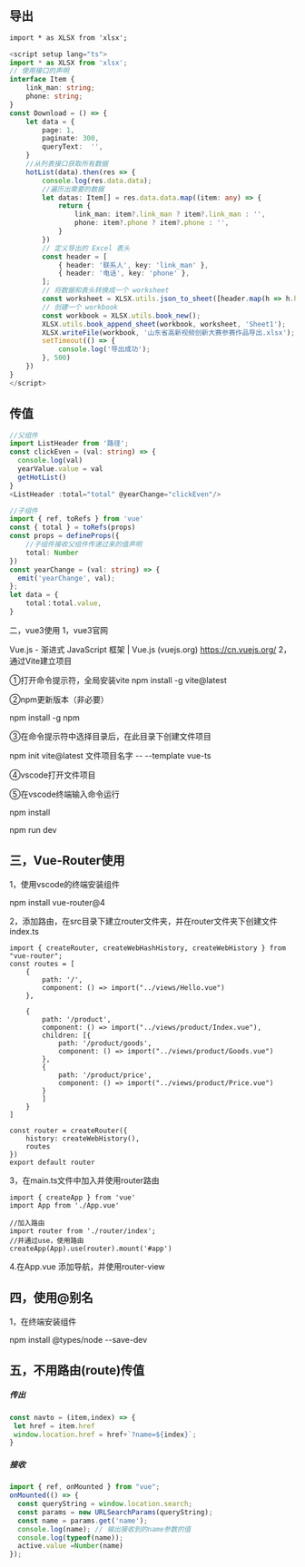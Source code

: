 ## 导出

```cmd
import * as XLSX from 'xlsx';
```

```typescript
<script setup lang="ts">
import * as XLSX from 'xlsx';
// 使用接口的声明
interface Item {
    link_man: string;
    phone: string;
}
const Download = () => {
    let data = {
        page: 1,
        paginate: 300,
        queryText:  '',
    }
    //从列表接口获取所有数据
    hotList(data).then(res => {
        console.log(res.data.data);
        //遍历出需要的数据
        let datas: Item[] = res.data.data.map((item: any) => {
            return {
                link_man: item?.link_man ? item?.link_man : '',
                phone: item?.phone ? item?.phone : '',
            }
        })
        // 定义导出的 Excel 表头  
        const header = [
            { header: '联系人', key: 'link_man' },
            { header: '电话', key: 'phone' },
        ];
        // 将数据和表头转换成一个 worksheet
        const worksheet = XLSX.utils.json_to_sheet([header.map(h => h.header), ...datas.map(row => header.map(h => row[h.key]))], { skipHeader: true });
        // 创建一个 workbook
        const workbook = XLSX.utils.book_new();
        XLSX.utils.book_append_sheet(workbook, worksheet, 'Sheet1');
        XLSX.writeFile(workbook, '山东省高新视频创新大赛参赛作品导出.xlsx');
        setTimeout(() => {
            console.log('导出成功');
        }, 500)
    })
}
</script>
```

## 传值

```ts
//父组件
import ListHeader from '路径';
const clickEven = (val: string) => {
  console.log(val)
  yearValue.value = val
  getHotList()
}
<ListHeader :total="total" @yearChange="clickEven"/>

//子组件
import { ref, toRefs } from 'vue'
const { total } = toRefs(props)  
const props = defineProps({
    //子组件接收父组件传递过来的值声明
    total: Number
})
const yearChange = (val: string) => {
  emit('yearChange', val);
};
let data = {
    total：total.value,
}

```

二，vue3使用
1，vue3官网

Vue.js - 渐进式 JavaScript 框架 | Vue.js (vuejs.org)
https://cn.vuejs.org/
2，通过Vite建立项目

①打开命令提示符，全局安装vite
npm  install   -g   vite@latest

②npm更新版本（非必要）

npm   install   -g   npm

③在命令提示符中选择目录后，在此目录下创建文件项目

npm   init   vite@latest   文件项目名字    --   --template   vue-ts

④vscode打开文件项目


 ⑤在vscode终端输入命令运行

npm  install

npm  run  dev

## **三，Vue-Router使用**

1，使用vscode的终端安装组件

  npm install  vue-router@4

2，添加路由，在src目录下建立router文件夹，并在router文件夹下创建文件index.ts

```
import { createRouter, createWebHashHistory, createWebHistory } from "vue-router";
const routes = [
    {
        path: '/',
        component: () => import("../views/Hello.vue")
    },
 
    {
        path: '/product',
        component: () => import("../views/product/Index.vue"),
        children: [{
            path: '/product/goods',
            component: () => import("../views/product/Goods.vue")
        },
        {
            path: '/product/price',
            component: () => import("../views/product/Price.vue")
        }
        ]
    }
]
 
const router = createRouter({
    history: createWebHistory(),
    routes
})
export default router
```

3，在main.ts文件中加入并使用router路由

```
import { createApp } from 'vue'
import App from './App.vue'
 
//加入路由
import router from './router/index';
//并通过use，使用路由
createApp(App).use(router).mount('#app')
```

4.在App.vue 添加导航，并使用router-view

## 四，使用@别名

1，在终端安装组件

 npm install @types/node --save-dev

## 五，不用路由(route)传值

##### 传出

```js
const navto = (item,index) => {
 let href = item.href
 window.location.href = href+`?name=${index}`;
}
```
##### 接收

```js
import { ref, onMounted } from "vue";
onMounted(() => {
  const queryString = window.location.search;
  const params = new URLSearchParams(queryString);
  const name = params.get('name');
  console.log(name); // 输出接收到的name参数的值
  console.log(typeof(name));
  active.value =Number(name) 
});
```
